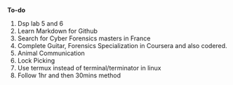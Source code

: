 **To-do**
1. Dsp lab 5 and 6
2. Learn Markdown for Github
3. Search for Cyber Forensics masters in France
4. Complete Guitar, Forensics Specialization in Coursera and also codered. 
5. Animal Communication
6. Lock Picking
7. Use termux instead of terminal/terminator in linux
8. Follow 1hr and then 30mins method
